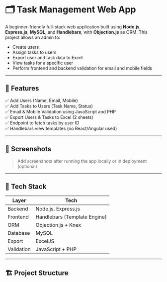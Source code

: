 # 🗂️ Task Management Web App

A beginner-friendly full-stack web application built using **Node.js**, **Express.js**, **MySQL**, and **Handlebars**, with **Objection.js** as ORM. This project allows an admin to:

- Create users
- Assign tasks to users
- Export user and task data to Excel
- View tasks for a specific user
- Perform frontend and backend validation for email and mobile fields

---

## 📌 Features

✅ Add Users (Name, Email, Mobile)  
✅ Add Tasks to Users (Task Name, Status)  
✅ Email & Mobile Validation using JavaScript and PHP  
✅ Export Users & Tasks to Excel (2 sheets)  
✅ Endpoint to fetch tasks by user ID  
✅ Handlebars view templates (no React/Angular used)  

---

## 📸 Screenshots

> Add screenshots after running the app locally or in deployment (optional)

---

## 🔧 Tech Stack

| Layer     | Tech                          |
|-----------|-------------------------------|
| Backend   | Node.js, Express.js           |
| Frontend  | Handlebars (Template Engine)  |
| ORM       | Objection.js + Knex           |
| Database  | MySQL                         |
| Export    | ExcelJS                       |
| Validation| JavaScript + PHP              |

---

## 🏗️ Project Structure

